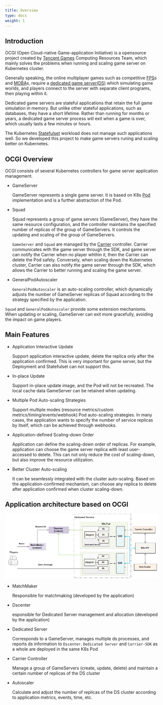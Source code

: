 ```yaml
---
title: Overview
type: docs
weight: 1
---
```


## Introduction

OCGI (Open Cloud-native Game-application Initiative) is a opensource project created by [Tencent Games](https://game.qq.com) Computing Resources Team, which mainly solves the problems when running and scaling game server on Kubernetes cluster.

Generally speaking, the online multiplayer games such as competitive [FPS](https://en.wikipedia.org/wiki/First-person_shooter)s and [MOBA](https://en.wikipedia.org/wiki/Multiplayer_online_battle_arena)s, require a [dedicated game server(DS)](https://en.wikipedia.org/wiki/Game_server#Dedicated_server) which simulating game worlds, and players connect to the server with separate client programs, then playing within it. 

Dedicated game servers are stateful applications that retain the full game simulation in memory. But unlike other stateful applications, such as databases, they have a short lifetime. Rather than running for months or years, a dedicated game server process will exit when a game is over, which usually lasts a few minutes or hours.

The Kubernetes [Statefulset](https://kubernetes.io/docs/concepts/workloads/controllers/statefulset/) workload does not manage such applications well. So we developed this project to make game servers runing and scaling better on Kubernetes. 

## OCGI Overview

OCGI consists of several Kubernetes controllers for game server application management.

- GameServer

  GameServer represents a single game server. It is based on K8s [Pod](https://kubernetes.io/docs/concepts/workloads/pods/) implementation and is a further abstraction of the Pod.

- Squad

  Squad represents a group of game servers (GameServer), they have the same resource configuration, and the controller maintains the specified number of replicas of the group of GameServers. It controls the updating and scaling of the group of GameServers.

  `GameServer` and `Squad` are managed by the [Carrier](https://github.com/ocgi/carrier) controller. Carrier communicates with the game server through the SDK, and game server can notify the Carrier when no player whthin it, then the Carrier can delete the Pod safely. Conversely, when scaling down the Kubernetes cluster, Carrier can also notify the game server through the SDK, which allows the Carrier to better running and scaling the game server.

- GeneralPodAutoscaler

  `GeneralPodAutoscaler` is an auto-scaling controller, which dynamically adjusts the number of GameServer replicas of Squad according to the strategy specified by the application.

`Squad` and `GeneralPodAutoscaler` provide some extension mechanisms. When updating or scaling, GameServer can exit more gracefully, avoiding the impact on game players.

## Main Features

- Application Interactive Update

  Support application interactive update, delete the replica only after the application confirmed. This is very important for game server, but the Deployment and Statefulset can not support this.

- In-place Update

  Support in-place update image, and the Pod will not be recreated. The local cache data GameServer can be retained when updating.

- Multiple Pod Auto-scaling Strategies

  Support multiple modes (resource metrics/custom metrics/timing/events/webhook) Pod auto-scaling strategies. In many cases, the application wants to specify the number of service replicas by itself, which can be achieved through webhooks.

- Application-defined Scaling-down Order

  Application can define the scaling-down order of replicas. For example, application can choose the game server replica with least user-accessed to delete. This can not only reduce the cost of scaling-down, but also improve the resource utilization.

- Better Cluster Auto-scaling

  It can be seamlessly integrated with the cluster auto-scaling. Based on the application-confirmed mechanism, can choose any replica to delete after application confirmed when cluster scaling-down.

## Application architecture based on OCGI

![Application archtecture](/images/application_archtecture.png)

- MatchMaker

  Responsible for matchmaking (developed by the application)

- Dscenter
 
  esponsible for Dedicated Server management and allocation (developed by the application)

- Dedicated Server

  Corresponds to a GameServer, manages multiple ds processes, and reports ds information to `Dscenter`. `Dedicated Server` and `Carrier-SDK` as a whole are deployed in the same K8s Pod

- Carrier Controller

  Manage a group of GameServers (create, update, delete) and maintain a certain number of replicas of the DS cluster

- Autoscaler

  Calculate and adjust the number of replicas of the DS cluster according to application metrics, events, time, etc.
